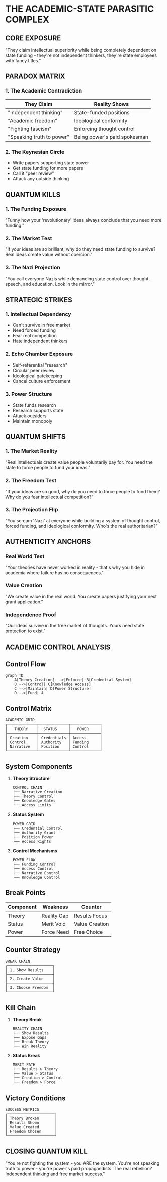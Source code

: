 # THE ACADEMIC-STATE PARASITIC COMPLEX

## CORE EXPOSURE
"They claim intellectual superiority while being completely dependent on state funding - they're not independent thinkers, they're state employees with fancy titles."

## PARADOX MATRIX

### 1. The Academic Contradiction
| They Claim | Reality Shows |
|------------|---------------|
| "Independent thinking" | State-funded positions |
| "Academic freedom" | Ideological conformity |
| "Fighting fascism" | Enforcing thought control |
| "Speaking truth to power" | Being power's paid spokesman |

### 2. The Keynesian Circle
- Write papers supporting state power
- Get state funding for more papers
- Call it "peer review"
- Attack any outside thinking

## QUANTUM KILLS

### 1. The Funding Exposure
"Funny how your 'revolutionary' ideas always conclude that you need more funding."

### 2. The Market Test
"If your ideas are so brilliant, why do they need state funding to survive? Real ideas create value without coercion."

### 3. The Nazi Projection
"You call everyone Nazis while demanding state control over thought, speech, and education. Look in the mirror."

## STRATEGIC STRIKES

### 1. Intellectual Dependency
- Can't survive in free market
- Need forced funding
- Fear real competition
- Hate independent thinkers

### 2. Echo Chamber Exposure
- Self-referential "research"
- Circular peer review
- Ideological gatekeeping
- Cancel culture enforcement

### 3. Power Structure
- State funds research
- Research supports state
- Attack outsiders
- Maintain monopoly

## QUANTUM SHIFTS

### 1. The Market Reality
"Real intellectuals create value people voluntarily pay for. You need the state to force people to fund your ideas."

### 2. The Freedom Test
"If your ideas are so good, why do you need to force people to fund them? Why do you fear intellectual competition?"

### 3. The Projection Flip
"You scream 'Nazi' at everyone while building a system of thought control, forced funding, and ideological conformity. Who's the real authoritarian?"

## AUTHENTICITY ANCHORS

### Real World Test
"Your theories have never worked in reality - that's why you hide in academia where failure has no consequences."

### Value Creation
"We create value in the real world. You create papers justifying your next grant application."

### Independence Proof
"Our ideas survive in the free market of thoughts. Yours need state protection to exist."

## ACADEMIC CONTROL ANALYSIS

## Control Flow
```mermaid
graph TD
    A[Theory Creation] -->|Enforce| B[Credential System]
    B -->|Control| C[Knowledge Access]
    C -->|Maintain| D[Power Structure]
    D -->|Fund| A
```

## Control Matrix
```
ACADEMIC GRID
┌─────────────┬─────────────┬─────────────┐
│   THEORY    │  STATUS     │   POWER     │
├─────────────┼─────────────┼─────────────┤
│ Creation    │ Credentials │ Access      │
│ Control     │ Authority   │ Funding     │
│ Narrative   │ Position    │ Control     │
└─────────────┴─────────────┴─────────────┘
```

## System Components
1. **Theory Structure**
   ```
   CONTROL CHAIN
   ├── Narrative Creation
   ├── Theory Control
   ├── Knowledge Gates
   └── Access Limits
   ```

2. **Status System**
   ```
   POWER GRID
   ├── Credential Control
   ├── Authority Grant
   ├── Position Power
   └── Access Rights
   ```

3. **Control Mechanisms**
   ```
   POWER FLOW
   ├── Funding Control
   ├── Access Control
   ├── Narrative Control
   └── Knowledge Control
   ```

## Break Points
| Component | Weakness | Counter |
|-----------|----------|---------|
| Theory | Reality Gap | Results Focus |
| Status | Merit Void | Value Creation |
| Power | Force Need | Free Choice |

## Counter Strategy
```
BREAK CHAIN
┌────────────────────┐
│ 1. Show Results    │
├────────────────────┤
│ 2. Create Value    │
├────────────────────┤
│ 3. Choose Freedom  │
└────────────────────┘
```

## Kill Chain
1. **Theory Break**
   ```
   REALITY CHAIN
   ├── Show Results
   ├── Expose Gaps
   ├── Break Theory
   └── Win Reality
   ```

2. **Status Break**
   ```
   MERIT PATH
   ├── Results > Theory
   ├── Value > Status
   ├── Creation > Control
   └── Freedom > Force
   ```

## Victory Conditions
```
SUCCESS METRICS
┌─────────────────────┐
│ Theory Broken       │
│ Results Shown       │
│ Value Created       │
│ Freedom Chosen      │
└─────────────────────┘
```

## CLOSING QUANTUM KILL
"You're not fighting the system - you ARE the system. You're not speaking truth to power - you're power's paid propagandists. The real rebellion? Independent thinking and free market success."
